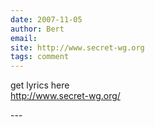 ```yaml
---
date: 2007-11-05
author: Bert
email: 
site: http://www.secret-wg.org
tags: comment
---
```


<p>
get lyrics here<br/>
<a href="http://www.secret-wg.org/" rel="nofollow">http://www.secret-wg.org/</a>
</p>
---